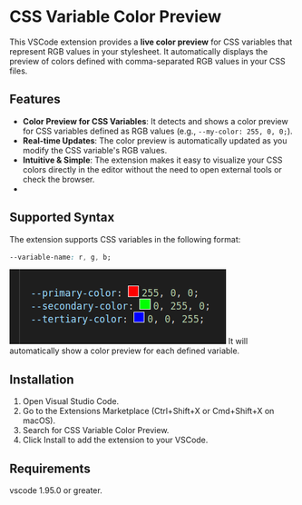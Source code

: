 # CSS Variable Color Preview

This VSCode extension provides a **live color preview** for CSS variables that represent RGB values in your stylesheet. It automatically displays the preview of colors defined with comma-separated RGB values in your CSS files.

## Features

- **Color Preview for CSS Variables**: It detects and shows a color preview for CSS variables defined as RGB values (e.g., `--my-color: 255, 0, 0;`).
- **Real-time Updates**: The color preview is automatically updated as you modify the CSS variable's RGB values.
- **Intuitive & Simple**: The extension makes it easy to visualize your CSS colors directly in the editor without the need to open external tools or check the browser.
- 

## Supported Syntax

The extension supports CSS variables in the following format:

```css
--variable-name: r, g, b;
```

![Color preview RGB comma separated css variables.](images/screenshot.png)
It will automatically show a color preview for each defined variable.

## Installation

1. Open Visual Studio Code.
1. Go to the Extensions Marketplace (Ctrl+Shift+X or Cmd+Shift+X on macOS).
1. Search for CSS Variable Color Preview.
1. Click Install to add the extension to your VSCode.

## Requirements

vscode 1.95.0 or greater.
